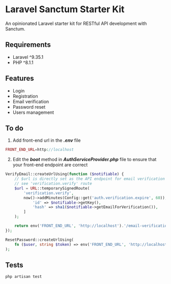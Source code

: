 # Laravel Sanctum Starter Kit
An opinionated Laravel starter kit for RESTful API development with Sanctum.

## Requirements
- Laravel ^9.35.1
- PHP ^8.1.1

## Features
- Login
- Registration
- Email verification
- Password reset
- Users management

## To do
1. Add front-end url in the ***.env*** file
```php
FRONT_END_URL=http://localhost
```

2. Edit the ***boot*** method in ***AuthServiceProvider.php*** file to ensure that your front-end endpoint are correct
```php
VerifyEmail::createUrlUsing(function ($notifiable) {
    // $url is directly set as the API endpoint for email verification
    // see 'verification.verify' route
    $url = URL::temporarySignedRoute(
        'verification.verify',
        now()->addMinutes(Config::get('auth.verification.expire', 60)), [
            'id' => $notifiable->getKey(),
            'hash' => sha1($notifiable->getEmailForVerification()),
        ]
    );

    return env('FRONT_END_URL', 'http://localhost').'/email-verification?url='.urlencode($url);
});

ResetPassword::createUrlUsing(
    fn ($user, string $token) => env('FRONT_END_URL', 'http://localhost').'/reset-password?email=' . $user->email . '&token='.$token
);
```

## Tests
```php
php artisan test
```
